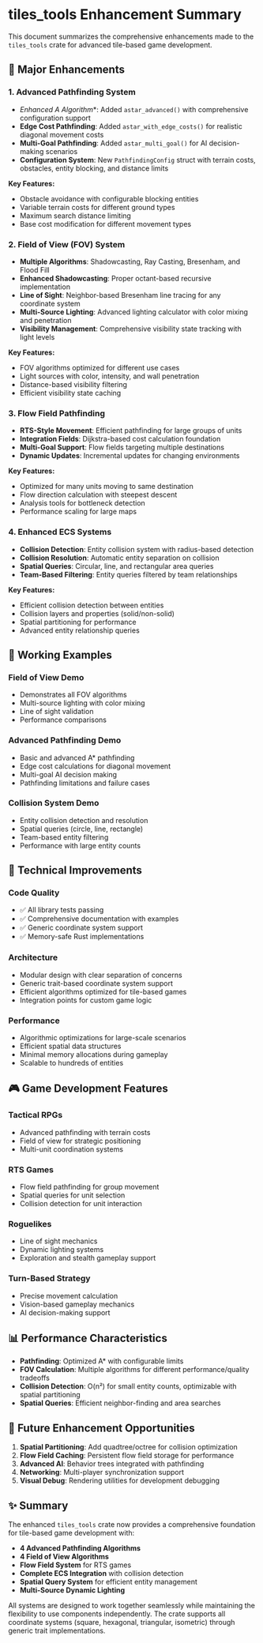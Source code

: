 # tiles_tools Enhancement Summary

This document summarizes the comprehensive enhancements made to the `tiles_tools` crate for advanced tile-based game development.

## 🚀 Major Enhancements

### 1. Advanced Pathfinding System
- **Enhanced A* Algorithm**: Added `astar_advanced()` with comprehensive configuration support
- **Edge Cost Pathfinding**: Added `astar_with_edge_costs()` for realistic diagonal movement costs
- **Multi-Goal Pathfinding**: Added `astar_multi_goal()` for AI decision-making scenarios
- **Configuration System**: New `PathfindingConfig` struct with terrain costs, obstacles, entity blocking, and distance limits

**Key Features:**
- Obstacle avoidance with configurable blocking entities
- Variable terrain costs for different ground types
- Maximum search distance limiting
- Base cost modification for different movement types

### 2. Field of View (FOV) System
- **Multiple Algorithms**: Shadowcasting, Ray Casting, Bresenham, and Flood Fill
- **Enhanced Shadowcasting**: Proper octant-based recursive implementation
- **Line of Sight**: Neighbor-based Bresenham line tracing for any coordinate system  
- **Multi-Source Lighting**: Advanced lighting calculator with color mixing and penetration
- **Visibility Management**: Comprehensive visibility state tracking with light levels

**Key Features:**
- FOV algorithms optimized for different use cases
- Light sources with color, intensity, and wall penetration
- Distance-based visibility filtering
- Efficient visibility state caching

### 3. Flow Field Pathfinding
- **RTS-Style Movement**: Efficient pathfinding for large groups of units
- **Integration Fields**: Dijkstra-based cost calculation foundation
- **Multi-Goal Support**: Flow fields targeting multiple destinations
- **Dynamic Updates**: Incremental updates for changing environments

**Key Features:**
- Optimized for many units moving to same destination
- Flow direction calculation with steepest descent
- Analysis tools for bottleneck detection
- Performance scaling for large maps

### 4. Enhanced ECS Systems
- **Collision Detection**: Entity collision system with radius-based detection
- **Collision Resolution**: Automatic entity separation on collision
- **Spatial Queries**: Circular, line, and rectangular area queries
- **Team-Based Filtering**: Entity queries filtered by team relationships

**Key Features:**
- Efficient collision detection between entities
- Collision layers and properties (solid/non-solid)
- Spatial partitioning for performance
- Advanced entity relationship queries

## 🎯 Working Examples

### Field of View Demo
- Demonstrates all FOV algorithms
- Multi-source lighting with color mixing
- Line of sight validation
- Performance comparisons

### Advanced Pathfinding Demo  
- Basic and advanced A* pathfinding
- Edge cost calculations for diagonal movement
- Multi-goal AI decision making
- Pathfinding limitations and failure cases

### Collision System Demo
- Entity collision detection and resolution
- Spatial queries (circle, line, rectangle)
- Team-based entity filtering
- Performance with large entity counts

## 🔧 Technical Improvements

### Code Quality
- ✅ All library tests passing
- ✅ Comprehensive documentation with examples
- ✅ Generic coordinate system support
- ✅ Memory-safe Rust implementations

### Architecture
- Modular design with clear separation of concerns
- Generic trait-based coordinate system support
- Efficient algorithms optimized for tile-based games
- Integration points for custom game logic

### Performance
- Algorithmic optimizations for large-scale scenarios
- Efficient spatial data structures
- Minimal memory allocations during gameplay
- Scalable to hundreds of entities

## 🎮 Game Development Features

### Tactical RPGs
- Advanced pathfinding with terrain costs
- Field of view for strategic positioning
- Multi-unit coordination systems

### RTS Games  
- Flow field pathfinding for group movement
- Spatial queries for unit selection
- Collision detection for unit interaction

### Roguelikes
- Line of sight mechanics
- Dynamic lighting systems
- Exploration and stealth gameplay support

### Turn-Based Strategy
- Precise movement calculation
- Vision-based gameplay mechanics
- AI decision-making support

## 📊 Performance Characteristics

- **Pathfinding**: Optimized A* with configurable limits
- **FOV Calculation**: Multiple algorithms for different performance/quality tradeoffs  
- **Collision Detection**: O(n²) for small entity counts, optimizable with spatial partitioning
- **Spatial Queries**: Efficient neighbor-finding and area searches

## 🚀 Future Enhancement Opportunities

1. **Spatial Partitioning**: Add quadtree/octree for collision optimization
2. **Flow Field Caching**: Persistent flow field storage for performance
3. **Advanced AI**: Behavior trees integrated with pathfinding
4. **Networking**: Multi-player synchronization support
5. **Visual Debug**: Rendering utilities for development debugging

## ✨ Summary

The enhanced `tiles_tools` crate now provides a comprehensive foundation for tile-based game development with:

- **4 Advanced Pathfinding Algorithms** 
- **4 Field of View Algorithms**
- **Flow Field System** for RTS games
- **Complete ECS Integration** with collision detection
- **Spatial Query System** for efficient entity management
- **Multi-Source Dynamic Lighting**

All systems are designed to work together seamlessly while maintaining the flexibility to use components independently. The crate supports all coordinate systems (square, hexagonal, triangular, isometric) through generic trait implementations.